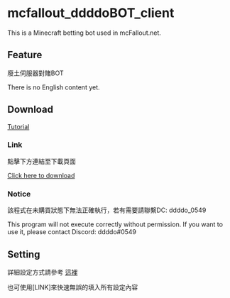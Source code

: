 # mcfallout_ddddoBOT_client
This is a Minecraft betting bot used in mcFallout.net.


## Feature
廢土伺服器對賭BOT

There is no English content yet.

## Download

[Tutorial](Tutorial_Setting.md)

### Link
點擊下方連結至下載頁面

[Click here to download](https://github.com/ddddo86/mcfallout_ddddoBOT_client/releases)

### Notice
該程式在未購買狀態下無法正確執行，若有需要請聯繫DC: ddddo_0549

This program will not execute correctly without permission.
If you want to use it, please contact Discord: ddddo#0549

## Setting
詳細設定方式請參考 [這裡](Tutorial_Setting.md)

也可使用[LINK]來快速無誤的填入所有設定內容
